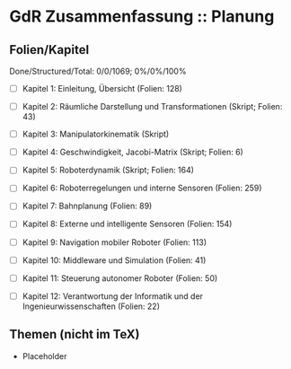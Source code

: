 # GdR Zusammenfassung :: Planung

## Folien/Kapitel

Done/Structured/Total: 0/0/1069; 0%/0%/100%

- [ ] Kapitel  1: Einleitung, Übersicht (Folien: 128)
- [ ] Kapitel  2: Räumliche Darstellung und Transformationen (Skript; Folien: 43)
- [ ] Kapitel  3: Manipulatorkinematik (Skript)
- [ ] Kapitel  4: Geschwindigkeit, Jacobi-Matrix (Skript; Folien: 6)
- [ ] Kapitel  5: Roboterdynamik (Skript; Folien: 164)
- [ ] Kapitel  6: Roboterregelungen und interne Sensoren (Folien: 259)
- [ ] Kapitel  7: Bahnplanung (Folien: 89)
- [ ] Kapitel  8: Externe und intelligente Sensoren (Folien: 154)
- [ ] Kapitel  9: Navigation mobiler Roboter (Folien: 113)
- [ ] Kapitel 10: Middleware und Simulation (Folien: 41)
- [ ] Kapitel 11: Steuerung autonomer Roboter (Folien: 50)
- [ ] Kapitel 12: Verantwortung der Informatik und der Ingenieurwissenschaften (Folien: 22)



## Themen (nicht im TeX)

* Placeholder
